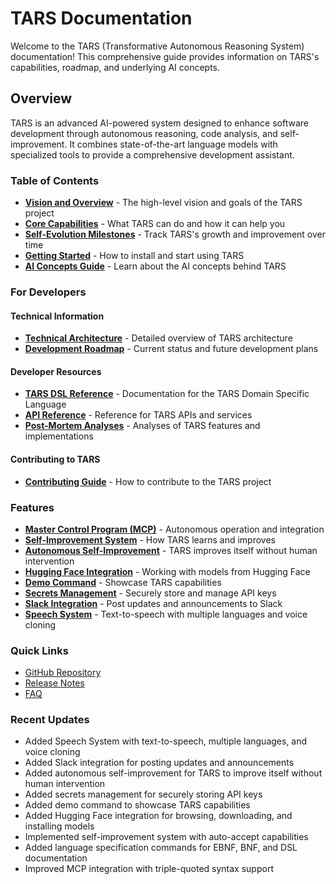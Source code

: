 # TARS Documentation

Welcome to the TARS (Transformative Autonomous Reasoning System) documentation! This comprehensive guide provides information on TARS's capabilities, roadmap, and underlying AI concepts.

## Overview

TARS is an advanced AI-powered system designed to enhance software development through autonomous reasoning, code analysis, and self-improvement. It combines state-of-the-art language models with specialized tools to provide a comprehensive development assistant.

### Table of Contents

* [**Vision and Overview**](vision.md) - The high-level vision and goals of the TARS project
* [**Core Capabilities**](capabilities.md) - What TARS can do and how it can help you
* [**Self-Evolution Milestones**](evolution.md) - Track TARS's growth and improvement over time
* [**Getting Started**](getting-started.md) - How to install and start using TARS
* [**AI Concepts Guide**](ai-concepts/index.md) - Learn about the AI concepts behind TARS

### For Developers

#### Technical Information

* [**Technical Architecture**](architecture.md) - Detailed overview of TARS architecture
* [**Development Roadmap**](roadmap.md) - Current status and future development plans

#### Developer Resources

* [**TARS DSL Reference**](DSL/index.md) - Documentation for the TARS Domain Specific Language
* [**API Reference**](api/index.md) - Reference for TARS APIs and services
* [**Post-Mortem Analyses**](post-mortem/index.md) - Analyses of TARS features and implementations

#### Contributing to TARS

* [**Contributing Guide**](contributing.md) - How to contribute to the TARS project

### Features

* [**Master Control Program (MCP)**](features/mcp.md) - Autonomous operation and integration
* [**Self-Improvement System**](features/self-improvement.md) - How TARS learns and improves
* [**Autonomous Self-Improvement**](features/auto-improve.md) - TARS improves itself without human intervention
* [**Hugging Face Integration**](features/huggingface.md) - Working with models from Hugging Face
* [**Demo Command**](features/demo.md) - Showcase TARS capabilities
* [**Secrets Management**](features/secrets.md) - Securely store and manage API keys
* [**Slack Integration**](features/slack.md) - Post updates and announcements to Slack
* [**Speech System**](features/speech.md) - Text-to-speech with multiple languages and voice cloning

### Quick Links

* [GitHub Repository](https://github.com/GuitarAlchemist/tars)
* [Release Notes](release-notes.md)
* [FAQ](faq.md)

### Recent Updates

* Added Speech System with text-to-speech, multiple languages, and voice cloning
* Added Slack integration for posting updates and announcements
* Added autonomous self-improvement for TARS to improve itself without human intervention
* Added secrets management for securely storing API keys
* Added demo command to showcase TARS capabilities
* Added Hugging Face integration for browsing, downloading, and installing models
* Implemented self-improvement system with auto-accept capabilities
* Added language specification commands for EBNF, BNF, and DSL documentation
* Improved MCP integration with triple-quoted syntax support